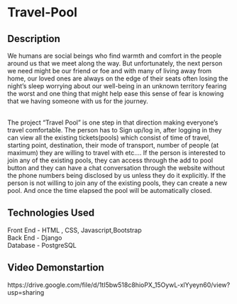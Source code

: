 # Travel-Pool

<h2>Description</h2>
We humans are social beings who find warmth and comfort in the people around us that we meet along the way. But unfortunately, the next person we need might be our friend or foe and with many of living away from home, our loved ones are always on the edge of their seats often losing the night’s sleep worrying about our well-being in an unknown territory fearing the worst and one thing that might help ease this sense of fear is knowing that we having someone with us for the journey. <br><br/>

The project “Travel Pool” is one step in that direction making everyone’s travel comfortable. The person has to Sign up/log in, after logging in they can view all the existing tickets(pools) which consist of time of travel, starting point, destination, their mode of transport, number of people (at maximum) they are willing to travel with etc.… If the person is interested to join any of the existing pools, they can access through the add to pool button and they can have a chat conversation through the website without the phone numbers being disclosed by us unless they do it explicitly. If the person is not willing to join any of the existing pools, they can create a new pool. And once the time elapsed the pool will be automatically closed.

<h2>Technologies Used</h2>
Front End - HTML , CSS, Javascript,Bootstrap<br>
Back End   - Django<br>
Database  - PostgreSQL<br>

<h2>Video Demonstartion</h2>https://drive.google.com/file/d/1tI5bw518c8hioPX_15OywL-xlYyeyn60/view?usp=sharing
